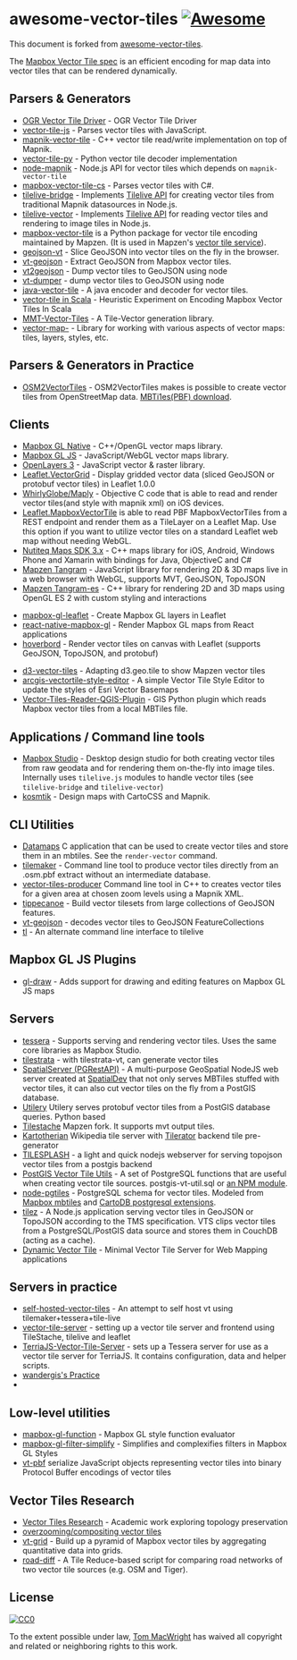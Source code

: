 # awesome-vector-tiles [![Awesome](https://cdn.rawgit.com/sindresorhus/awesome/d7305f38d29fed78fa85652e3a63e154dd8e8829/media/badge.svg)](https://github.com/sindresorhus/awesome)

This document is forked from [awesome-vector-tiles](https://github.com/mapbox/awesome-vector-tiles).

The [Mapbox Vector Tile spec](https://www.mapbox.com/developers/vector-tiles/) is an efficient encoding for map
data into vector tiles that can be rendered dynamically.

## Parsers & Generators

- [OGR Vector Tile Driver](https://github.com/Universefei/ogr_vector_tile_driver) - OGR Vector Tile Driver
- [vector-tile-js](https://github.com/mapbox/vector-tile-js) - Parses vector tiles with JavaScript.
- [mapnik-vector-tile](https://github.com/mapbox/mapnik-vector-tile) - C++ vector tile read/write implementation on top of Mapnik.
- [vector-tile-py](https://github.com/mapbox/vector-tile-py) - Python vector tile decoder implementation
- [node-mapnik](https://github.com/mapnik/node-mapnik) - Node.js API for vector tiles which depends on `mapnik-vector-tile`
- [mapbox-vector-tile-cs](https://github.com/bertt/mapbox-vector-tile-cs) - Parses vector tiles with C#.
- [tilelive-bridge](https://github.com/mapbox/tilelive-bridge) - Implements [Tilelive API](https://github.com/mapbox/tilelive.js/blob/master/API.md) for creating vector tiles from traditional Mapnik datasources in Node.js.
- [tilelive-vector](https://github.com/mapbox/tilelive-vector) - Implements [Tilelive API](https://github.com/mapbox/tilelive.js/blob/master/API.md) for reading vector tiles and rendering to image tiles in Node.js.
- [mapbox-vector-tile](https://github.com/mapzen/mapbox-vector-tile) is a Python package for vector tile encoding maintained by Mapzen. (It is used in Mapzen's [vector tile service](http://mapzen.com/vector)).
- [geojson-vt](https://github.com/mapbox/geojson-vt) - Slice GeoJSON into vector tiles on the fly in the browser.
- [vt-geojson](https://github.com/developmentseed/vt-geojson) - Extract GeoJSON from Mapbox vector tiles.
- [vt2geojson](https://github.com/mapbox/vt2geojson) - Dump vector tiles to GeoJSON using node
- [vt-dumper](https://github.com/rclark/vt-dumper) - dump vector tiles to GeoJSON using node
- [java-vector-tile](https://github.com/ElectronicChartCentre/java-vector-tile) - A java encoder and decoder for vector tiles.
- [vector-tile in Scala](https://github.com/mraad/vector-tiles) - Heuristic Experiment on Encoding Mapbox Vector Tiles In Scala
- [MMT-Vector-Tiles](https://github.com/glob3mobile/mmt-vector-tiles) - A Tile-Vector generation library.
- [vector-map-](https://github.com/Hitta/vector-map) - Library for working with various aspects of vector maps: tiles, layers, styles, etc.

## Parsers & Generators in Practice
- [OSM2VectorTiles](https://github.com/osm2vectortiles/osm2vectortiles) - OSM2VectorTiles makes is possible to create vector tiles from OpenStreetMap data. [MBTi1es(PBF) download](http://osm2vectortiles.org/downloads).


## Clients

- [Mapbox GL Native](https://github.com/mapbox/mapbox-gl-native) - C++/OpenGL vector maps library.
- [Mapbox GL JS](https://github.com/mapbox/mapbox-gl-js) - JavaScript/WebGL vector maps library.
- [OpenLayers 3](https://github.com/openlayers/ol3/pull/4219) - JavaScript vector & raster library.
- [Leaflet.VectorGrid](https://github.com/IvanSanchez/Leaflet.VectorGrid) - Display gridded vector data (sliced GeoJSON or protobuf vector tiles) in Leaflet 1.0.0
- [WhirlyGlobe/Maply](https://github.com/mousebird/WhirlyGlobe/blob/master/WhirlyGlobeSrc/WhirlyGlobe-MaplyComponent/src/MaplyMapnikVectorTiles.mm) - Objective C code that is able to read and render vector tiles(and style with mapnik xml) on iOS devices.
- [Leaflet.MapboxVectorTile](https://github.com/SpatialServer/Leaflet.MapboxVectorTile) is able to read PBF MapboxVectorTiles from a REST endpoint and render them as a TileLayer on a Leaflet Map. Use this option if you want to utilize vector tiles on a standard Leaflet web map without needing WebGL.
- [Nutiteq Maps SDK 3.x](https://developer.nutiteq.com) - C++ maps library for iOS, Android, Windows Phone and Xamarin with bindings for Java, ObjectiveC and C#
- [Mapzen Tangram](https://github.com/tangrams/tangram) - JavaScript library for rendering 2D & 3D maps live in a web browser with WebGL, supports MVT, GeoJSON, TopoJSON
- [Mapzen Tangram-es](https://github.com/tangrams/tangram-es) - C++ library for rendering 2D and 3D maps using OpenGL ES 2 with custom styling and interactions
* [mapbox-gl-leaflet](https://github.com/mapbox/mapbox-gl-leaflet) - Create Mapbox GL layers in Leaflet
* [react-native-mapbox-gl](https://github.com/mapbox/react-native-mapbox-gl) - Render Mapbox GL maps from React applications
* [hoverbord](https://github.com/devTristan/hoverboard) - Render vector tiles on canvas with Leaflet (supports GeoJSON, TopoJSON, and protobuf)
- [d3-vector-tiles](https://github.com/hkrishna/d3-vector-tiles) - Adapting d3.geo.tile to show Mapzen vector tiles
- [arcgis-vectortile-style-editor](https://github.com/Esri/arcgis-vectortile-style-editor) - A simple Vector Tile Style Editor to update the styles of Esri Vector Basemaps
- [Vector-Tiles-Reader-QGIS-Plugin](https://github.com/geometalab/Vector-Tiles-Reader-QGIS-Plugin) - GIS Python plugin which reads Mapbox vector tiles from a local MBTiles file.



## Applications / Command line tools

- [Mapbox Studio](https://github.com/mapbox/mapbox-studio) - Desktop design studio for both creating vector tiles from raw geodata and for rendering them on-the-fly into image tiles. Internally uses `tilelive.js` modules to handle vector tiles (see `tilelive-bridge` and `tilelive-vector`)
- [kosmtik](https://github.com/kosmtik/kosmtik) - Design maps with CartoCSS and Mapnik.

## CLI Utilities

- [Datamaps](https://github.com/ericfischer/datamaps) C application that can be used to create vector tiles and store them in an mbtiles. See the `render-vector` command.
- [tilemaker](https://github.com/systemed/tilemaker) - Command line tool to produce vector tiles directly from an .osm.pbf extract without an intermediate database.
- [vector-tiles-producer](https://github.com/vross/vector-tiles-producer) Command line tool in C++ to creates vector tiles for a given area at chosen zoom levels using a Mapnik XML.
- [tippecanoe](https://github.com/mapbox/tippecanoe) - Build vector tilesets from large collections of GeoJSON features.
- [vt-geojson](https://github.com/developmentseed/vt-geojson) - decodes vector tiles to GeoJSON FeatureCollections
- [tl](https://github.com/mojodna/tl) - An alternate command line interface to tilelive

## Mapbox GL JS Plugins

- [gl-draw](https://github.com/mapbox/gl-draw) - Adds support for drawing and editing features on Mapbox GL JS maps

## Servers

- [tessera](https://github.com/mojodna/tessera) - Supports serving and rendering vector tiles. Uses the same core libraries as Mapbox Studio.
- [tilestrata](https://github.com/naturalatlas/tilestrata) - with tilestrata-vt, can generate vector tiles
- [SpatialServer (PGRestAPI)](https://github.com/spatialdev/PGRestAPI) - A multi-purpose GeoSpatial NodeJS web server created at [SpatialDev](http://spatialdev.com) that not only serves MBTiles stuffed with vector tiles, it can also cut vector tiles on the fly from a PostGIS database.
- [Utilery](https://github.com/tilery/utilery) Utilery serves protobuf vector tiles from a PostGIS database queries. Python based
- [Tilestache](https://github.com/mapzen/TileStache/) Mapzen fork. It supports mvt output tiles.
- [Kartotherian](https://github.com/kartotherian/kartotherian) Wikipedia tile server with [Tilerator](https://github.com/kartotherian/tilerator) backend tile pre-generator
- [TILESPLASH](https://github.com/faradayio/tilesplash) - a light and quick nodejs webserver for serving topojson vector tiles from a postgis backend
- [PostGIS Vector Tile Utils](https://github.com/mapbox/postgis-vt-util) - A set of PostgreSQL functions that are useful when creating vector tile sources. postgis-vt-util.sql or [an NPM module](https://www.npmjs.com/package/postgis-vt-util).
- [node-pgtiles](https://github.com/apburnes/node-pgtiles) - PostgreSQL schema for vector tiles. Modeled from [Mapbox mbtiles](https://github.com/mapbox/node-mbtiles) and [CartoDB postgresql extensions](https://github.com/CartoDB/cartodb-postgresql/tree/9114d4e463c8664c1fb31e3bc538ce96c0dd0771). 
- [tilez](https://github.com/AURIN/tilez) - A Node.js application serving vector tiles in GeoJSON or TopoJSON according to the TMS specification. VTS clips vector tiles from a PostgreSQL/PostGIS data source and stores them in CouchDB (acting as a cache). 
- [Dynamic Vector Tile](https://github.com/mraad/vector-tiles-boot) - Minimal Vector Tile Server for Web Mapping applications 


## Servers in practice
- [self-hosted-vector-tiles](https://github.com/miccferr/self-hosted-vector-tiles) - An attempt to self host vt using tilemaker+tessera+tile-live
- [vector-tile-server](https://github.com/oneconcern/Vector-tile-server) - setting up a vector tile server and frontend using TileStache, tilelive and leaflet
- [TerriaJS-Vector-Tile-Server](https://github.com/TerriaJS/vector-tile-server) - sets up a Tessera server for use as a vector tile server for TerriaJS. It contains configuration, data and helper scripts. 
- [wandergis's Practice](https://github.com/wandergis/vector-tiles)
- [](https://github.com/gsi-cyberjapan/vector-tile-experiment)

## Low-level utilities

- [mapbox-gl-function](https://github.com/mapbox/mapbox-gl-function) - Mapbox GL style function evaluator
- [mapbox-gl-filter-simplify](https://github.com/mapbox/mapbox-gl-filter-simplify) - Simplifies and complexifies filters in Mapbox GL Styles
- [vt-pbf](https://github.com/anandthakker/vt-pbf) serialize JavaScript objects representing vector tiles into binary Protocol Buffer encodings of vector tiles

## Vector Tiles Research
- [Vector Tiles Research](https://github.com/robpvn/Vector-Tile-Research) - Academic work exploring topology preservation 
- [overzooming/compositing vector tiles](https://github.com/springmeyer/vector-tile-overzoom-demo)
- [vt-grid](https://github.com/developmentseed/vt-grid) - Build up a pyramid of Mapbox vector tiles by aggregating quantitative data into grids.
- [road-diff](https://github.com/mapbox/road-diff) - A Tile Reduce-based script for comparing road networks of two vector tile sources (e.g. OSM and Tiger).


## License

[![CC0](http://i.creativecommons.org/p/zero/1.0/88x31.png)](http://creativecommons.org/publicdomain/zero/1.0/)

To the extent possible under law, [Tom MacWright](http://macwright.org) has waived all copyright and related or neighboring rights to this work.

